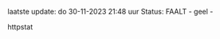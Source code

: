 laatste update: 
do 30-11-2023 21:48   uur 
Status: FAALT - geel - 
<div class="service Y">httpstat</div>